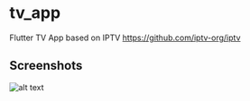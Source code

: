 # tv_app

Flutter TV App based on IPTV https://github.com/iptv-org/iptv 

## Screenshots

![alt text]([https://github.com/[username]/[reponame]/blob/[branch]/image.jpg](https://github.com/sumit-coder/tv-app-iptv/blob/main/ScreenShots/Screenshot_1673436527.png)?raw=true)
